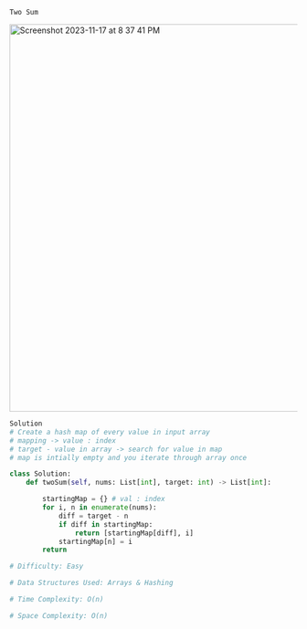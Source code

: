 ```Two Sum ```

<img width="679" alt="Screenshot 2023-11-17 at 8 37 41 PM" src="https://github.com/efloresz/FloresLeetcodeGuide/assets/110843762/01418d93-25b2-4f45-8492-126869db4cd3">

```python
Solution
# Create a hash map of every value in input array
# mapping -> value : index
# target - value in array -> search for value in map
# map is intially empty and you iterate through array once

class Solution:
    def twoSum(self, nums: List[int], target: int) -> List[int]:

        startingMap = {} # val : index
        for i, n in enumerate(nums):
            diff = target - n
            if diff in startingMap:
                return [startingMap[diff], i]
            startingMap[n] = i
        return               

```

```python
# Difficulty: Easy

# Data Structures Used: Arrays & Hashing

# Time Complexity: O(n)

# Space Complexity: O(n)

```
